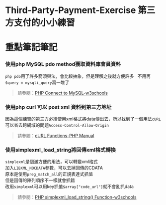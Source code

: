 # Third-Party-Payment-Exercise 第三方支付的小小練習      
    
**重點筆記筆記**
==================================
    
    
### 使用php MySQL pdo method獲取資料庫會員資料   
`php pdo`用了許多箭頭與法，會比較抽象，但是理解之後就方便許多   
不用再`$query = mysqli_query`寫一堆了   

>請參閱：[PHP Connect to MySQL-w3schools](https://www.w3schools.com/php/php_mysql_connect.asp)  

### 使用php curl 可以 post xml 資料到第三方地址 
因為這個練習的第三方必須使用xml格式將data傳出去，所以找到了一個用法`cURL`   
可以省去跨網域的問題`Access-Control-Allow-Origin`    

>請參閱：[cURL Functions-PHP Manual](http://php.net/manual/en/function.curl-setopt.php)   

### 使用simplexml_load_string將回傳xml格式轉換   
`simplexml`是個滿方便的用法，可以轉變xml格式   
加入`LIBXML_NOCDATA`參數，可以去掉回傳的CDATA    
原本是使用`preg_match_all`的正規表達式抓值    
但是回傳的陣列順序不一樣就會抓錯   
改用`simplexml`可以用key抓值`$array["code_url"]`就不會亂抓data    

>請參閱：[PHP simplexml_load_string() Function-w3schools](https://www.w3schools.com/php/func_simplexml_load_string.asp)   

